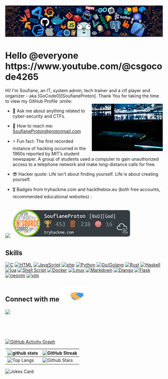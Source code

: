 ![Github Banner](https://github.com/GoCode0/GoCode0/blob/main/banner.png)

<h1> Hello @everyone https://www.youtube.com/@csgocode4265</h1>
<p align='center'>
</p>

<div size='20px'> Hi! I'm Soufiane, an IT, system admin, tech trainer and a ctf player and organizer - aka [GoCode0][SoufianeProton]. Thank You for taking the time to view my GitHub Profile :smile:
</div>
<!-- <h2> About Me <img src = "https://media0.giphy.com/media/KDDpcKigbfFpnejZs6/giphy.gif?cid=ecf05e47oy6f4zjs8g1qoiystc56cu7r9tb8a1fe76e05oty&rid=giphy.gif" width = 20px></h2> -->
<img width="45%" align="right" alt="Github" src="https://github.com/GoCode0/GoCode0/blob/main/image.jpg" />

- 👯 Ask me about anything related to cyber-security and CTFs.

- 💬 How to reach me: SoufianeProton@protonmail.com

- ⚡ Fun fact: The first recorded instance of hacking occurred in the 1960s reported by MIT’s student newspaper. A group of students used a computer to gain unauthorized access to a telephone network and make long-distance calls for free.

- 😎 Hacker quote: Life isn't about finding yourself. Life is about creating yourself.

- 🎖 Badges from tryhackme.com and hackthebox.eu (both free accounts, recommended educational websites) :
<h2> <img src="https://github.com/TechEra-47gg/TechEra-47gg/blob/main/HTB-badge.png" width = 384px> <img src="https://github.com/GoCode0/GoCode0/blob/main/THM-badge.png" width = 384px></h1>
<h2> Skills </h2>
<p>
    <a href="#"><img alt="C" src="https://img.shields.io/badge/C%20-%232370ED.svg?logo=c&logoColor=white"></a>
    <a href="#"><img alt="HTML" src="https://img.shields.io/badge/HTML%20-%23E34F26.svg?logo=html5&logoColor=white"></a>
    <a href="#"><img alt="JavaScript" src="https://img.shields.io/badge/JavaScript%20-%23F7DF1E.svg?logo=javascript&logoColor=black"></a>
    <a href="#"><img alt="php" src="https://img.shields.io/badge/php-%23777BB4.svg?style=for-the-badge&logo=php&logoColor=white"></a>
    <a href="#"><img alt="Python" src="https://img.shields.io/badge/python-3670A0?style=for-the-badge&logo=python&logoColor=ffdd54"></a>
    <a href="#"><img alt="Go/Golang" src="https://img.shields.io/badge/go-%2300ADD8.svg?style=for-the-badge&logo=go&logoColor=white"></a>
    <a href="#"><img alt="Rust" src="https://img.shields.io/badge/rust-%23000000.svg?style=for-the-badge&logo=rust&logoColor=white"></a>
    <a href="#"><img alt="Haskell" src="https://img.shields.io/badge/Haskell-5e5086?style=for-the-badge&logo=haskell&logoColor=white"></a>
    <a href="#"><img alt="lua" src="https://img.shields.io/badge/lua-%232C2D72.svg?style=for-the-badge&logo=lua&logoColor=white"></a>
    <a href="#"><img alt="Shell Script" src="https://img.shields.io/badge/shell_script-%23121011.svg?style=for-the-badge&logo=gnu-bash&logoColor=white"></a>
    <a href="#"><img alt="Docker" src="https://img.shields.io/badge/docker-%230db7ed.svg?style=for-the-badge&logo=docker&logoColor=white"></a>
    <a href="#"><img alt="Linux" src="https://img.shields.io/badge/Linux-FCC624?style=for-the-badge&logo=linux&logoColor=black"></a>
    <a href="#"><img alt="Markdown" src="https://img.shields.io/badge/Markdown-%23000000.svg?logo=markdown&logoColor=white"></a>
    <a href="#"><img alt="Django" src="https://img.shields.io/badge/django-%23092E20.svg?style=for-the-badge&logo=django&logoColor=white"></a>
    <a href="#"><img alt="Flask" src="https://img.shields.io/badge/flask-%23000.svg?style=for-the-badge&logo=flask&logoColor=white"></a>
    <a href="#"><img alt="neovim" src="https://img.shields.io/badge/NeoVim-%2357A143.svg?&style=for-the-badge&logo=neovim&logoColor=white"></a>
    <a href="#"><img alt="vim" src="https://img.shields.io/badge/VIM-%2311AB00.svg?style=for-the-badge&logo=vim&logoColor=white"></a>
</p>
<h2> Connect with me <img src='https://github.com/GoCode0/GoCode0/blob/main/handshake.gif' width="100px"> </h2>

<a href = 'https://www.github.com/GoCode0'> <img width = '32px' align= 'center' src="https://raw.githubusercontent.com/rahulbanerjee26/githubAboutMeGenerator/main/icons/github.svg"/></a>

<br>
<br>
  <br>

[![GitHub Activity Graph](https://activity-graph.herokuapp.com/graph?username=GoCode0&theme=tokyonight)](https://git.io/praveenscience)

| ![github stats](https://github-readme-stats.vercel.app/api?username=GoCode0&show_icons=true&theme=tokyonight) | ![GitHub Streak](https://github-readme-streak-stats.herokuapp.com/?user=GoCode0&theme=tokyonight) |
| --- | --- |
| ![Top Langs](https://github-readme-stats.vercel.app/api/top-langs/?username=GoCode0&theme=tokyonight) | ![Github Stars](https://github-readme-stats.vercel.app/api?username=GoCode0&show_icons=true&locale=en&count_private=true&hide_rank=true&custom_title=My%20GitHub%20Stats&disable_animations=true&theme=tokyonight) |

![Jokes Card](https://readme-jokes.vercel.app/api?theme=tokyonight)
<br>
